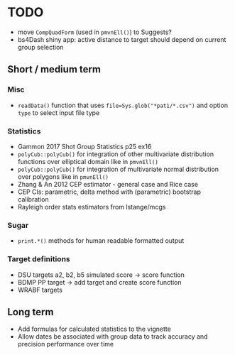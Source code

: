# TODO

 * move `CompQuadForm` (used in `pmvnEll()`) to Suggests?
 * bs4Dash shiny app: active distance to target should depend on current group selection

## Short / medium term
### Misc

 * `readData()` function that uses `file=Sys.glob("*pat1/*.csv")` and option `type` to select input file type

### Statistics

 * Gammon 2017 Shot Group Statistics p25 ex16
 * `polyCub::polyCub()` for integration of other multivariate distribution functions over elliptical domain like in `pmvnEll()`
 * `polyCub::polyCub()` for integration of multivariate normal distribution over polygons like in `pmvnEll()`
 * Zhang & An 2012 CEP estimator - general case and Rice case
 * CEP CIs: parametric, delta method with (parametric) bootstrap calibration
 * Rayleigh order stats estimators from lstange/mcgs

### Sugar

 * `print.*()` methods for human readable formatted output

### Target definitions

 * DSU targets a2, b2, b5 simulated score -> score function
 * BDMP PP target -> add target and create score function
 * WRABF targets

## Long term

 * Add formulas for calculated statistics to the vignette
 * Allow dates be associated with group data to track accuracy and precision performance over time
